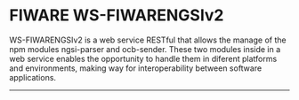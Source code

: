 # FIWARE WS-FIWARENGSIv2

WS-FIWARENGSIv2 is a web service RESTful that allows the manage of the npm modules ngsi-parser and ocb-sender. These two modules inside in a web service enables the opportunity to handle them in diferent platforms and environments, making way for interoperability between software applications.
***
